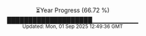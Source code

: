 <p align="center">
⏳Year Progress (66.72 %) <br>
████████████████████▁▁▁▁▁▁▁▁▁▁ <br>
<sub>Updated: Mon, 01 Sep 2025 12:49:36 GMT</sub>
</p>

